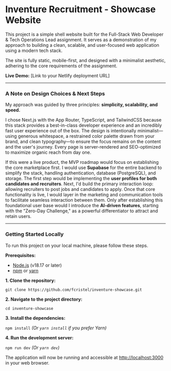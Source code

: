 # Inventure Recruitment - Showcase Website

This project is a simple shell website built for the Full-Stack Web Developer & Tech Operations Lead assignment. It serves as a demonstration of my approach to building a clean, scalable, and user-focused web application using a modern tech stack.

The site is fully static, mobile-first, and designed with a minimalist aesthetic, adhering to the core requirements of the assignment.

**Live Demo:** [Link to your Netlify deployment URL]

---

### A Note on Design Choices & Next Steps

My approach was guided by three principles: **simplicity, scalability, and speed.**

I chose Next.js with the App Router, TypeScript, and TailwindCSS because this stack provides a best-in-class developer experience and an incredibly fast user experience out of the box. The design is intentionally minimalist—using generous whitespace, a restrained color palette drawn from your brand, and clean typography—to ensure the focus remains on the content and the user's journey. Every page is server-rendered and SEO-optimized to maximize organic reach from day one.

If this were a live product, the MVP roadmap would focus on establishing the core marketplace first. I would use **Supabase** for the entire backend to simplify the stack, handling authentication, database (PostgreSQL), and storage. The first step would be implementing the **user profiles for both candidates and recruiters**. Next, I'd build the primary interaction loop: allowing recruiters to post jobs and candidates to apply. Once that core functionality is live, I would layer in the marketing and communication tools to facilitate seamless interaction between them. Only after establishing this foundational user base would I introduce the **AI-driven features**, starting with the "Zero-Day Challenge," as a powerful differentiator to attract and retain users.

---

### Getting Started Locally

To run this project on your local machine, please follow these steps.

**Prerequisites:**
*   [Node.js](https://nodejs.org/) (v18.17 or later)
*   [npm](https://www.npmjs.com/) or [yarn](https://yarnpkg.com/)

**1. Clone the repository:**

`git clone https://github.com/fcristel/inventure-showcase.git`


**2. Navigate to the project directory:**

`cd inventure-showcase`

**3. Install the dependencies:**

`npm install`
*(Or `yarn install` if you prefer Yarn)*

**4. Run the development server:**

`npm run dev`
*(Or `yarn dev`)*

The application will now be running and accessible at [http://localhost:3000](http://localhost:3000) in your web browser.
